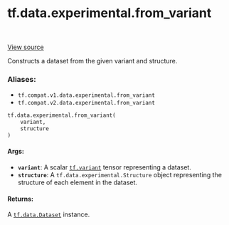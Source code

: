 <div itemscope itemtype="http://developers.google.com/ReferenceObject">
<meta itemprop="name" content="tf.data.experimental.from_variant" />
<meta itemprop="path" content="Stable" />
</div>

# tf.data.experimental.from_variant

<!-- Insert buttons -->

<table class="tfo-notebook-buttons tfo-api" align="left">
</table>

<a target="_blank" href="/code/stable/tensorflow/python/data/ops/dataset_ops.py">View source</a>



<!-- Start diff -->
Constructs a dataset from the given variant and structure.

### Aliases:

* `tf.compat.v1.data.experimental.from_variant`
* `tf.compat.v2.data.experimental.from_variant`


``` python
tf.data.experimental.from_variant(
    variant,
    structure
)
```



<!-- Placeholder for "Used in" -->


#### Args:


* <b>`variant`</b>: A scalar <a href="../../../tf.md#variant"><code>tf.variant</code></a> tensor representing a dataset.
* <b>`structure`</b>: A `tf.data.experimental.Structure` object representing the
  structure of each element in the dataset.


#### Returns:

A <a href="../../../tf/data/Dataset.md"><code>tf.data.Dataset</code></a> instance.
